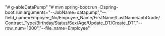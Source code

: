 "# g-ableDataPump" 
"# mvn spring-boot:run -Dspring-boot.run.arguments="--JobName=datapump","--field_name=Empoyee_No/Empoyee_Name/FirstName/LastName/JobGrade/Contract_Type/Birthday/Status/Sex/Age/Update_DT/Create_DT","--row_num=1000","--file_name=Employee"
